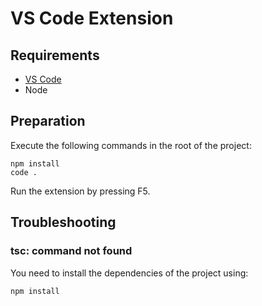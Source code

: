# VS Code Extension

## Requirements
- [VS Code](https://code.visualstudio.com/)
- Node


## Preparation
Execute the following commands in the root of the project:

    npm install
    code .

Run the extension by pressing F5.


## Troubleshooting

### tsc: command not found
You need to install the dependencies of the project using:

    npm install

